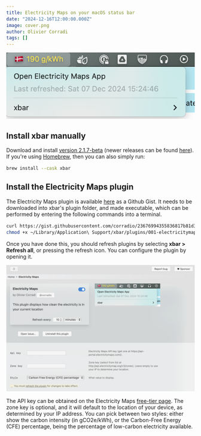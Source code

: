 ```yaml
---
title: Electricity Maps on your macOS status bar
date: "2024-12-16T12:00:00.000Z"
image: cover.png
author: Olivier Corradi
tags: []
---
```


![cover.png](cover.png)

## Install xbar manually
Download and install [version 2.1.7-beta](https://github.com/matryer/xbar/releases/download/v2.1.7-beta/xbar.v2.1.7-beta.dmg) (newer releases can be found [here](https://github.com/matryer/xbar/releases)). If you're using [Homebrew](https://brew.sh), then you can also simply run:

```sh
brew install --cask xbar
```

## Install the Electricity Maps plugin
The Electricity Maps plugin is available [here](https://gist.github.com/corradio/23676994355836817b81d39dce0c9df2) as a Github Gist.
It needs to be downloaded into xbar's plugin folder, and made executable, which can be performed by entering the following commands into a terminal.

```sh
curl https://gist.githubusercontent.com/corradio/23676994355836817b81d39dce0c9df2/raw/001-electricitymaps.5m.py -o ~/Library/Application\ Support/xbar/plugins/001-electricitymaps.5m.py
chmod +x ~/Library/Application\ Support/xbar/plugins/001-electricitymaps.5m.py
```

Once you have done this, you should refresh plugins by selecting **xbar > Refresh all**, or pressing the refresh icon.
You can configure the plugin by opening it.

![screenshot.png](screenshot.png)

The API key can be obtained on the Electricity Maps [free-tier page](https://www.electricitymaps.com/free-tier).
The zone key is optional, and it will default to the location of your device, as determined by your IP address.
You can pick between two styles: either show the carbon intensity (in gCO2e/kWh), or the Carbon-Free Energy (CFE) percentage, being the percentage of low-carbon electricity available.